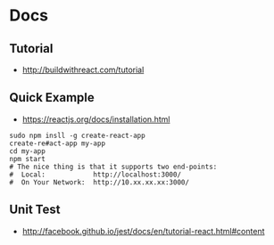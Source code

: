 # Docs
## Tutorial
* http://buildwithreact.com/tutorial

## Quick Example
* https://reactjs.org/docs/installation.html
```
sudo npm insll -g create-react-app
create-re#act-app my-app
cd my-app
npm start
# The nice thing is that it supports two end-points:
#  Local:            http://localhost:3000/
#  On Your Network:  http://10.xx.xx.xx:3000/
```

## Unit Test
* http://facebook.github.io/jest/docs/en/tutorial-react.html#content
